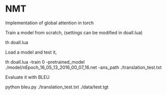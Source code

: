# NMT
Implementation of global attention in torch

Train a model from scratch, (settings can be modified in doall.lua)

th doall.lua

Load a model and test it, 

th doall.lua -train 0 -pretrained_model ./model/nEpoch_16_05_13_2016_00_07_16.net -ans_path ./translation_test.txt 

Evaluate it with BLEU 

python bleu.py ./translation_test.txt ./data/test.tgt 

